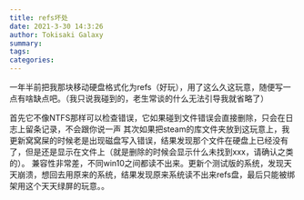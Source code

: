 ```yaml
---
title: refs坏处
date: 2021-3-30 14:3:26
author: Tokisaki Galaxy
summary: 
tags: 
categories: 
---
```


一年半前把我那块移动硬盘格式化为refs（好玩），用了这么久这玩意，随便写一点有啥缺点吧。（我只说我碰到的，老生常谈的什么无法引导我就省略了）

首先它不像NTFS那样可以检查错误，它如果碰到文件错误会直接删除，只会在日志上留条记录，不会跟你说一声
其次如果把steam的库文件夹放到这玩意上，我更新窝窝屎的时候老是出现磁盘写入错误，结果发现那个文件在硬盘上已经没有了，但是还是显示在文件上（就是删除的时候会显示什么未找到xxx，请确认之类的）。
兼容性非常差，不同win10之间都读不出来。更新个测试版的系统，发现天天崩溃，想回去用原来的系统，结果发现原来系统读不出来refs盘，最后只能被绑架用这个天天绿屏的玩意。。
